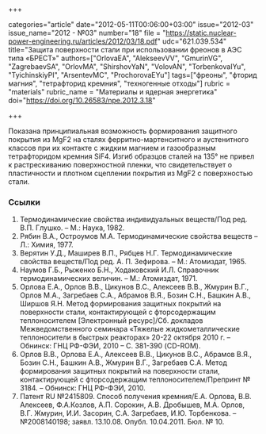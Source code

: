 +++

categories="article"
date="2012-05-11T00:06:00+03:00"
issue="2012-03"
issue_name="2012 - №03"
number="18"
file = "https://static.nuclear-power-engineering.ru/articles/2012/03/18.pdf"
udc="621.039.534"
title="Защита поверхности стали при использовании фреонов в АЭС типа «БРЕСТ»"
authors=["OrlovaEA", "AlekseevVV", "GmurinVG", "ZagrebaevSA", "OrlovMA", "ShirshovYaN", "VolovAN", "TorbenkovaIYu", "TyichinskiyPI", "ArsentevMC", "ProchorovaEYu"]
tags=["фреоны", "фторид магния", "тетрафторид кремния", "техногенные отходы"]
rubric = "materials"
rubric_name = "Материалы и ядерная энергетика"
doi="https://doi.org/10.26583/npe.2012.3.18"

+++

Показана принципиальная возможность формирования защитного покрытия из MgF2 на сталях ферритно-мартенситного и аустенитного классов при их контакте с жидким магнием и газообразным тетрафторидом кремния SiF4. Изгиб образцов сталей на 135° не привел к растрескиванию поверхностной пленки, что свидетельствует о пластичности и плотном сцеплении покрытия из MgF2 с поверхностью стали.

### Ссылки

1. Термодинамические свойства индивидуальных веществ/Под ред. В.П. Глушко. – М.: Наука, 1982.
2. Рябин В.А., Остроумов М.А. Термодинамические свойства веществ – Л.: Химия, 1977.
3. Верятин У.Д., Маширев В.П., Рябцев Н.Г. Термодинамические свойства веществ/Под ред. А. П. Зефирова. – М.: Атомиздат, 1965.
4. Наумов Г.Б., Рыженко Б.Н., Ходаковский И.Л. Справочник термодинамических величин. – М.: Атомиздат, 1971.
5. Орлова Е.А., Орлов В.В., Цикунов В.С., Алексеев В.В., Жмурин В.Г., Орлов М.А., Загребаев С.А., Абрамов В.Я., Бозин С.Н., Башкин А.В., Ширшов Я.Н. Метод формирования защитных покрытий на поверхности стали, контактирующей с фторсодержащим теплоносителем [Электронный ресурс]/Сб. докладов Межведомственного семинара «Тяжелые жидкометаллические теплоносители в быстрых реакторах» 20-22 октября 2010 г. – Обнинск: ГНЦ РФ-ФЭИ, 2010 – С. 381-390 (CD-ROM).
6. Орлов В.В., Орлова Е.А., Алексеев В.В., Цикунов В.С., Абрамов В.Я., Бозин С.Н., Башкин А.В., Жмурин В.Г., Загребаев С.А. Метод формирования защитных покрытий на поверхности стали, контактирующей с фторсодержащим теплоносителем/Препринт № 3184. – Обнинск: ГНЦ РФ-ФЭИ, 2010.
7. Патент RU №2415809. Способ получения кремния/Е.А. Орлова, В.В. Алексеев, Ф.А.Козлов, А.П. Сорокин, А.В. Дробышев, М.А. Орлов, В.Г. Жмурин, И.И. Засорин, С.А. Загребаев, И.Ю. Торбенкова. – №2008140198; заявл. 13.10.08. Опубл. 10.04.2011. Бюл. № 10.